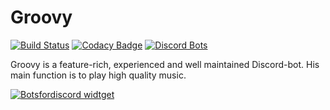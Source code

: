 # Groovy

[![Build Status](https://travis-ci.org/Rxsto/Groovy.svg?branch=rewrite)](https://travis-ci.org/Rxsto/Groovy)
[![Codacy Badge](https://api.codacy.com/project/badge/Grade/99c34ae6ce2343649c246db82a50ea19)](https://www.codacy.com/app/Rxsto/Groovy?utm_source=github.com&amp;utm_medium=referral&amp;utm_content=Rxsto/Groovy&amp;utm_campaign=Badge_Grade)
[![Discord Bots](https://discordbots.org/api/widget/status/402116404301660181.svg?noavatar=true)](https://discordbots.org/bot/402116404301660181)

Groovy is a feature-rich, experienced and well maintained Discord-bot. His main function is to play high quality music.

[![Botsfordiscord widtget](https://botsfordiscord.com/api/v1/bots/402116404301660181/embed)](https://botsfordiscord.com/bot/402116404301660181)
